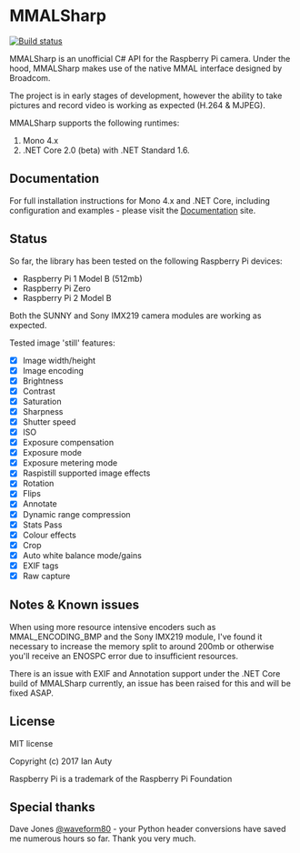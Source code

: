 # MMALSharp

[![Build status](https://ci.appveyor.com/api/projects/status/r3o4bqxektnulw7l?svg=true)](https://ci.appveyor.com/project/techyian/mmalsharp)

MMALSharp is an unofficial C# API for the Raspberry Pi camera. Under the hood, MMALSharp makes use of the native MMAL interface designed by Broadcom.

The project is in early stages of development, however the ability to take pictures and record video is working as expected (H.264 & MJPEG).

MMALSharp supports the following runtimes:

1) Mono 4.x 
2) .NET Core 2.0 (beta) with .NET Standard 1.6.

## Documentation

For full installation instructions for Mono 4.x and .NET Core, including configuration and examples - please visit the [Documentation](https://techyian.github.io/MMALSharp) site.

## Status

So far, the library has been tested on the following Raspberry Pi devices:

* Raspberry Pi 1 Model B (512mb)
* Raspberry Pi Zero
* Raspberry Pi 2 Model B

Both the SUNNY and Sony IMX219 camera modules are working as expected.

Tested image 'still' features:

- [x] Image width/height
- [x] Image encoding
- [x] Brightness
- [x] Contrast
- [x] Saturation
- [x] Sharpness
- [x] Shutter speed
- [x] ISO
- [x] Exposure compensation
- [x] Exposure mode
- [x] Exposure metering mode
- [x] Raspistill supported image effects
- [x] Rotation
- [x] Flips
- [x] Annotate
- [x] Dynamic range compression
- [x] Stats Pass
- [x] Colour effects
- [x] Crop
- [x] Auto white balance mode/gains
- [x] EXIF tags
- [x] Raw capture

## Notes & Known issues

When using more resource intensive encoders such as MMAL_ENCODING_BMP and the Sony IMX219 module, I've found it necessary to increase the memory split
to around 200mb or otherwise you'll receive an ENOSPC error due to insufficient resources.

There is an issue with EXIF and Annotation support under the .NET Core build of MMALSharp currently, an issue has been raised for this and will be fixed ASAP.

## License

MIT license 

Copyright (c) 2017 Ian Auty

Raspberry Pi is a trademark of the Raspberry Pi Foundation

## Special thanks

Dave Jones [@waveform80](https://github.com/waveform80) - your Python header conversions have saved me numerous hours so far. 
Thank you very much.

